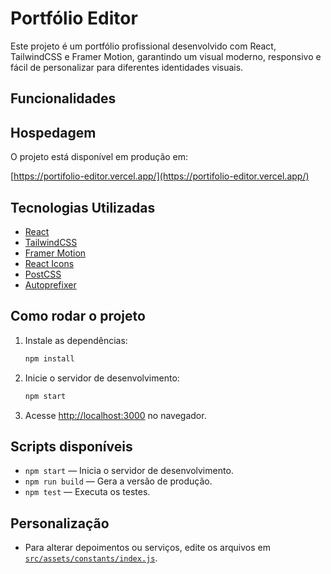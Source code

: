 # Portfólio Editor

Este projeto é um portfólio profissional desenvolvido com React, TailwindCSS e Framer Motion, garantindo um visual moderno, responsivo e fácil de personalizar para diferentes identidades visuais.

## Funcionalidades


## Hospedagem

O projeto está disponível em produção em:

[https://portifolio-editor.vercel.app/](https://portifolio-editor.vercel.app/)

## Tecnologias Utilizadas

- [React](https://react.dev/)
- [TailwindCSS](https://tailwindcss.com/)
- [Framer Motion](https://www.framer.com/motion/)
- [React Icons](https://react-icons.github.io/react-icons/)
- [PostCSS](https://postcss.org/)
- [Autoprefixer](https://github.com/postcss/autoprefixer)

## Como rodar o projeto

1. Instale as dependências:
    ```sh
    npm install
    ```
2. Inicie o servidor de desenvolvimento:
    ```sh
    npm start
    ```
3. Acesse [http://localhost:3000](http://localhost:3000) no navegador.

## Scripts disponíveis

- `npm start` — Inicia o servidor de desenvolvimento.
- `npm run build` — Gera a versão de produção.
- `npm test` — Executa os testes.

## Personalização

- Para alterar depoimentos ou serviços, edite os arquivos em [`src/assets/constants/index.js`](src/assets/constants/index.js).

